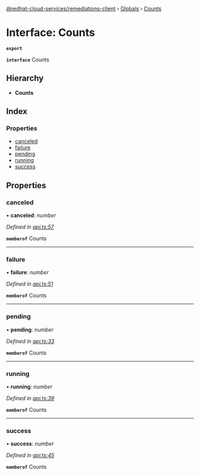 [@redhat-cloud-services/remediations-client](../README.md) › [Globals](../globals.md) › [Counts](counts.md)

# Interface: Counts

**`export`** 

**`interface`** Counts

## Hierarchy

* **Counts**

## Index

### Properties

* [canceled](counts.md#canceled)
* [failure](counts.md#failure)
* [pending](counts.md#pending)
* [running](counts.md#running)
* [success](counts.md#success)

## Properties

###  canceled

• **canceled**: *number*

*Defined in [api.ts:57](https://github.com/RedHatInsights/javascript-clients/blob/master/packages/remediations/api.ts#L57)*

**`memberof`** Counts

___

###  failure

• **failure**: *number*

*Defined in [api.ts:51](https://github.com/RedHatInsights/javascript-clients/blob/master/packages/remediations/api.ts#L51)*

**`memberof`** Counts

___

###  pending

• **pending**: *number*

*Defined in [api.ts:33](https://github.com/RedHatInsights/javascript-clients/blob/master/packages/remediations/api.ts#L33)*

**`memberof`** Counts

___

###  running

• **running**: *number*

*Defined in [api.ts:39](https://github.com/RedHatInsights/javascript-clients/blob/master/packages/remediations/api.ts#L39)*

**`memberof`** Counts

___

###  success

• **success**: *number*

*Defined in [api.ts:45](https://github.com/RedHatInsights/javascript-clients/blob/master/packages/remediations/api.ts#L45)*

**`memberof`** Counts
